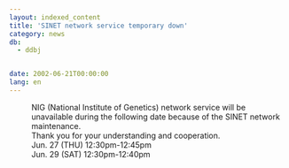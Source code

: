 ```yaml
---
layout: indexed_content
title: 'SINET network service temporary down'
category: news
db:
  - ddbj


date: 2002-06-21T00:00:00
lang: en
---
```


<dd>NIG (National Institute of Genetics) network service will be unavailable during the following date because of the SINET network maintenance.<br>
<dd>Thank you for your understanding and cooperation.<br>
<dd>Jun. 27 (THU) 12:30pm-12:45pm<br>
<dd>Jun. 29 (SAT) 12:30pm-12:40pm</dd>
</dd>
</dd>
</dd>
